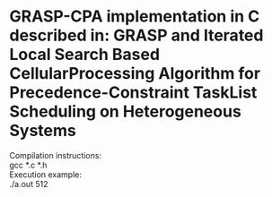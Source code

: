 # GRASP-CPA implementation in C described in: GRASP and Iterated Local Search Based CellularProcessing Algorithm for Precedence-Constraint TaskList Scheduling on Heterogeneous Systems

Compilation instructions:\
gcc *.c *.h\
Execution example:\
./a.out 512
